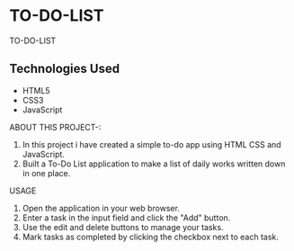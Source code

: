 # TO-DO-LIST

TO-DO-LIST

## Technologies Used

- HTML5
- CSS3
- JavaScript



ABOUT THIS PROJECT-:

  1. In this project i have created a simple to-do app using HTML CSS and JavaScript.
  2. Built a To-Do List application to make a list of daily works written down in one place.
  
  USAGE

   1. Open the application in your web browser.
   2. Enter a task in the input field and click the "Add" button.
   3. Use the edit and delete buttons to manage your tasks.
   4. Mark tasks as completed by clicking the checkbox next to each task.
 
